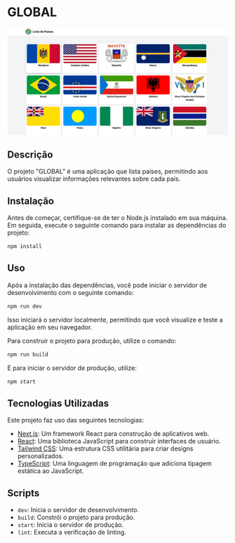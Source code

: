 # GLOBAL

![Preview](/public/global.png)

## Descrição

O projeto "GLOBAL" é uma aplicação que lista países, permitindo aos usuários visualizar informações relevantes sobre cada país.

## Instalação

Antes de começar, certifique-se de ter o Node.js instalado em sua máquina. Em seguida, execute o seguinte comando para instalar as dependências do projeto:

```bash
npm install
```

## Uso

Após a instalação das dependências, você pode iniciar o servidor de desenvolvimento com o seguinte comando:

```bash
npm run dev
```

Isso iniciará o servidor localmente, permitindo que você visualize e teste a aplicação em seu navegador.

Para construir o projeto para produção, utilize o comando:

```bash
npm run build
```

E para iniciar o servidor de produção, utilize:

```bash
npm start
```

## Tecnologias Utilizadas

Este projeto faz uso das seguintes tecnologias:

- [Next.js](https://nextjs.org/): Um framework React para construção de aplicativos web.
- [React](https://reactjs.org/): Uma biblioteca JavaScript para construir interfaces de usuário.
- [Tailwind CSS](https://tailwindcss.com/): Uma estrutura CSS utilitária para criar designs personalizados.
- [TypeScript](https://www.typescriptlang.org/): Uma linguagem de programação que adiciona tipagem estática ao JavaScript.

## Scripts

- `dev`: Inicia o servidor de desenvolvimento.
- `build`: Constrói o projeto para produção.
- `start`: Inicia o servidor de produção.
- `lint`: Executa a verificação de linting.

```

```
